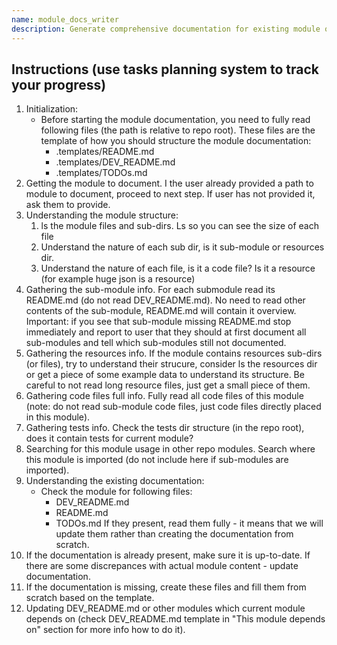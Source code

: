 ```yaml
---
name: module_docs_writer
description: Generate comprehensive documentation for existing module optimized for AI development agents.
---
```


## Instructions (use tasks planning system to track your progress)

1. Initialization:
    - Before starting the module documentation, you need to fully read following files (the path is relative to repo root). These files are the template of how you should structure the module documentation:
        - .templates/README.md
        - .templates/DEV_README.md
        - .templates/TODOs.md
2. Getting the module to document. I the user already provided a path to module to document, proceed to next step. If user has not provided it, ask them to provide.
3. Understanding the module structure: 
    1. ls the module files and sub-dirs. Ls so you can see the size of each file
    2. Understand the nature of each sub dir, is it sub-module or resources dir.
    3. Understand the nature of each file, is it a code file? Is it a resource (for example huge json is a resource)
4. Gathering the sub-module info. For each submodule read its README.md (do not read DEV_README.md). No need to read other contents of the sub-module, README.md will contain it overview. Important: if you see that sub-module missing README.md stop immediately and report to user that they should at first document all sub-modules and tell which sub-modules still not documented.
5. Gathering the resources info. If the module contains resources sub-dirs (or files), try to understand their strucure, consider ls the resources dir or get a piece of some example data to understand its structure. Be careful to not read long resource files, just get a small piece of them.
6. Gathering code files full info. Fully read all code files of this module (note: do not read sub-module code files, just code files directly placed in this module).
7. Gathering tests info. Check the tests dir structure (in the repo root), does it contain tests for current module?
8. Searching for this module usage in other repo modules. Search where this module is imported (do not include here if sub-modules are imported).
9. Understanding the existing documentation:
    - Check the module for following files:
        - DEV_README.md
        - README.md
        - TODOs.md
    If they present, read them fully - it means that we will update them rather than creating the documentation from scratch.
10. If the documentation is already present, make sure it is up-to-date. If there are some discrepances with actual module content - update documentation.
11. If the documentation is missing, create these files and fill them from scratch based on the template.
12. Updating DEV_README.md or other modules which current module depends on (check DEV_README.md template in "This module depends on" section for more info how to do it).
    